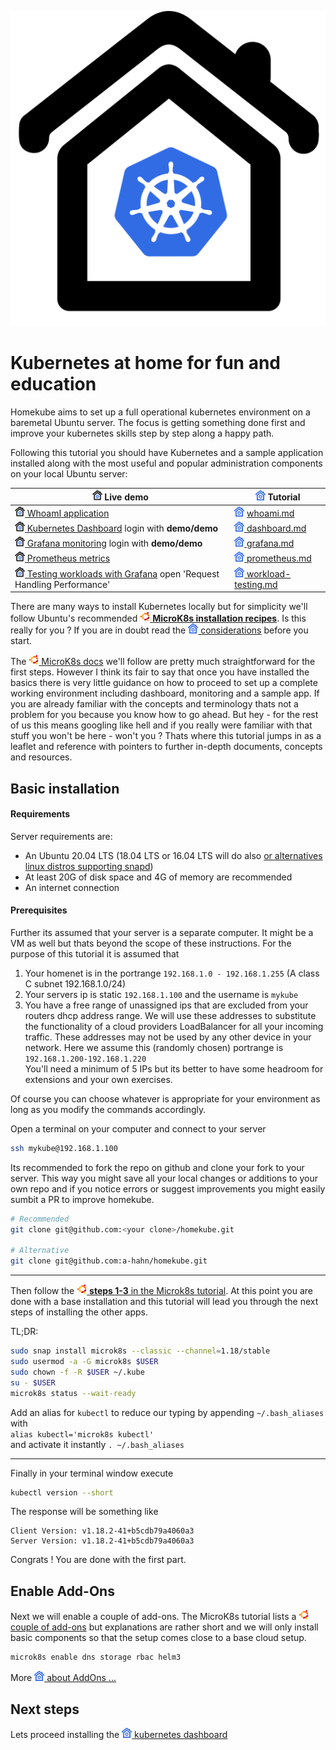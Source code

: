 ![Homekube](docs/images/homekube.png)

# Kubernetes at home for fun and education

Homekube aims to set up a full operational kubernetes environment on a baremetal Ubuntu server. 
The focus is getting something done first and improve your kubernetes skills step by step along a happy path.  

Following this tutorial you should have Kubernetes and a sample application installed 
along with the most useful and popular administration components on your local Ubuntu server:

| ![](docs/images/ico/color/homekube_link_16.png) Live demo| ![](docs/images/ico/color/homekube_16.png) Tutorial|
|--------|--------|
|[![](docs/images/ico/color/homekube_link_16.png) WhoamI application](https://whoami.homekube.org)| ![](docs/images/ico/color/homekube_16.png) [whoami.md](docs/whoami.md)|
|[![](docs/images/ico/color/homekube_link_16.png) Kubernetes Dashboard](https://dashboard.homekube.org) login with **demo/demo**| ![](docs/images/ico/color/homekube_16.png)[  dashboard.md](docs/dashboard.md)|
|[![](docs/images/ico/color/homekube_link_16.png) Grafana monitoring](https://grafana.homekube.org) login with **demo/demo** | ![](docs/images/ico/color/homekube_16.png)[  grafana.md](docs/grafana.md)|
|[![](docs/images/ico/color/homekube_link_16.png) Prometheus metrics](https://prometheus.homekube.org)| ![](docs/images/ico/color/homekube_16.png)[  prometheus.md](docs/prometheus.md)|
|[![](docs/images/ico/color/homekube_link_16.png) Testing workloads with Grafana](https://grafana.homekube.org) open 'Request Handling Performance' | ![](docs/images/ico/color/homekube_16.png)[  workload-testing.md](docs/workload-testing.md)|


There are many ways to install Kubernetes locally but for simplicity we'll follow Ubuntu's recommended [![](docs/images/ico/color/ubuntu_16.png) **MicroK8s installation recipes**](https://microk8s.io/docs).
Is this really for you ? If you are in doubt read the ![](docs/images/ico/color/homekube_16.png)[ considerations](docs/considerations.md) before you start.


The [![](docs/images/ico/color/ubuntu_16.png) MicroK8s docs](https://microk8s.io/docs) 
we'll follow are pretty much straightforward for the first steps.
However I think its fair to say that once you have installed the basics there is very little guidance on how to proceed
 to set up a complete working environment including dashboard, monitoring and a sample app.
If you are already familiar with the concepts and terminology thats not a problem for you because you know how to go ahead.
But hey - for the rest of us this means googling like hell and if you really were familiar with that stuff
you won't be here - won't you ?
Thats where this tutorial jumps in as a leaflet and reference with pointers to further in-depth documents, concepts and resources.

## Basic installation

#### Requirements

Server requirements are:

* An Ubuntu 20.04 LTS (18.04 LTS or 16.04 LTS will do also [or alternatives linux distros supporting snapd](https://snapcraft.io/docs/installing-snapd))
* At least 20G of disk space and 4G of memory are recommended
* An internet connection

#### Prerequisites

Further its assumed that your server is a separate computer. It might be a VM as well but thats beyond the scope of these instructions.
For the purpose of this tutorial it is assumed that

1) Your homenet is in the portrange `192.168.1.0 - 192.168.1.255` (A class C subnet 192.168.1.0/24) 
2) Your servers ip is static `192.168.1.100` and the username is `mykube`
3) You have a free range of unassigned ips that are excluded from your routers dhcp address range.
We will use these addresses to substitute the functionality of a cloud providers LoadBalancer for all your incoming traffic.
These addresses may not be used by any other device in your network. Here we assume this (randomly chosen) 
portrange is 
`192.168.1.200-192.168.1.220`  
You'll need a minimum of 5 IPs but its better to have some headroom for extensions and your own exercises. 

Of course you can choose whatever is appropriate for your environment as long as you modify the commands accordingly.
  
Open a terminal on your computer and connect to your server 
```bash
ssh mykube@192.168.1.100
```

Its recommended to fork the repo on github and clone your fork to your server.
This way you might save all your local changes or additions to your own repo and if you notice errors
or suggest improvements you might easily sumbit a PR to improve homekube. 

```bash
# Recommended
git clone git@github.com:<your clone>/homekube.git

# Alternative
git clone git@github.com:a-hahn/homekube.git
```

---
Then follow the [![](docs/images/ico/color/ubuntu_16.png) **steps 1-3** in the Microk8s tutorial](https://microk8s.io/docs).
At this point you are done with a base installation and this tutorial will lead you through the next steps of installing the other apps.

TL;DR:

```bash
sudo snap install microk8s --classic --channel=1.18/stable
sudo usermod -a -G microk8s $USER
sudo chown -f -R $USER ~/.kube
su - $USER
microk8s status --wait-ready
```
Add an alias for `kubectl` to reduce our typing by appending `~/.bash_aliases` with  
`alias kubectl='microk8s kubectl'`  
and activate it instantly `. ~/.bash_aliases`

---
Finally in your terminal window execute

```bash
kubectl version --short
```

The response will be something like
```
Client Version: v1.18.2-41+b5cdb79a4060a3   
Server Version: v1.18.2-41+b5cdb79a4060a3
```
Congrats ! You are done with the first part.

## Enable Add-Ons

Next we will enable a couple of add-ons. The MicroK8s tutorial lists a [![](docs/images/ico/color/ubuntu_16.png) couple of add-ons](https://microk8s.io/docs/addons)
but explanations are rather short and we will only install basic components so that the setup comes close to a base cloud setup.

```bash
microk8s enable dns storage rbac helm3
```
More ![](docs/images/ico/color/homekube_16.png)[  about AddOns ...](docs/microk8s-addons.md) 

## Next steps

Lets proceed installing the ![](docs/images/ico/color/homekube_16.png)[  kubernetes dashboard](docs/dashboard.md)    
  

